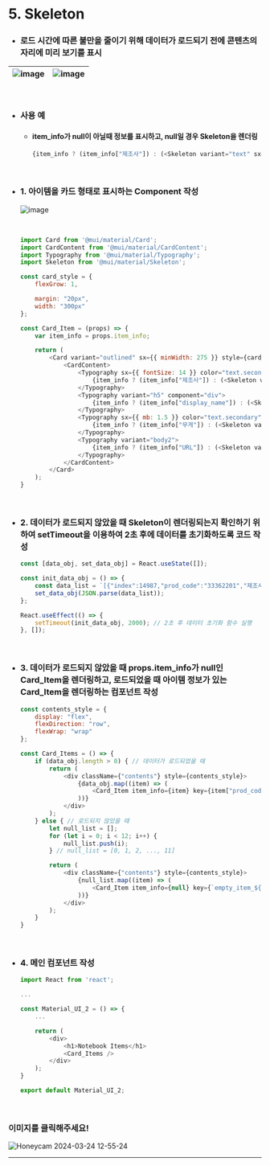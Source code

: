 # 5. Skeleton

- ### 로드 시간에 따른 불만을 줄이기 위해 데이터가 로드되기 전에 콘텐츠의 자리에 미리 보기를 표시

<p align="center">

![image](https://github.com/Project-Division/about_react/assets/68108664/e5eceff2-04c3-4146-8050-916cfb1be618) | ![image](https://github.com/Project-Division/about_react/assets/68108664/c6465c81-ae07-4f70-8e9b-5308e3757288)
--- | --- |

</p>

<br>

- ### 사용 예
    - #### item_info가 null이 아닐때 정보를 표시하고, null일 경우 Skeleton을 렌더링
        ```javascript
        {item_info ? (item_info["제조사"]) : (<Skeleton variant="text" sx={{ fontSize: "14px" }} />)}
        ```

<br>

- ### 1. 아이템을 카드 형태로 표시하는 Component 작성

    ![image](https://github.com/Project-Division/about_react/assets/68108664/b0bbd4ce-0019-4217-9efd-8bdd0e8eee8f)

    <br>

    ```javascript
    import Card from '@mui/material/Card';
    import CardContent from '@mui/material/CardContent';
    import Typography from '@mui/material/Typography';
    import Skeleton from '@mui/material/Skeleton';

    const card_style = {
        flexGrow: 1,

        margin: "20px",
        width: "300px"
    };

    const Card_Item = (props) => {
        var item_info = props.item_info;

        return (
            <Card variant="outlined" sx={{ minWidth: 275 }} style={card_style}>
                <CardContent>
                    <Typography sx={{ fontSize: 14 }} color="text.secondary" gutterBottom>
                        {item_info ? (item_info["제조사"]) : (<Skeleton variant="text" sx={{ fontSize: "14px" }} />)}
                    </Typography>
                    <Typography variant="h5" component="div">
                        {item_info ? (item_info["display_name"]) : (<Skeleton variant="text" sx={{ fontSize: "24px" }} />)}
                    </Typography>
                    <Typography sx={{ mb: 1.5 }} color="text.secondary">
                        {item_info ? (item_info["무게"]) : (<Skeleton variant="text" sx={{ fontSize: "16px" }} />)}
                    </Typography>
                    <Typography variant="body2">
                        {item_info ? (item_info["URL"]) : (<Skeleton variant="text" sx={{ fontSize: "14px" }} />)}
                    </Typography>
                </CardContent>
            </Card>
        );
    }
    ```

<br>

- ### 2. 데이터가 로드되지 않았을 때 Skeleton이 렌더링되는지 확인하기 위하여 setTimeout을 이용하여 2초 후에 데이터를 초기화하도록 코드 작성

    ```javascript
    const [data_obj, set_data_obj] = React.useState([]);

    const init_data_obj = () => {
        const data_list = `[{"index":14987,"prod_code":"33362201","제조사":"삼성전자","이름":"갤럭시북4 프로 NT940XGK-KP71S (SSD 512GB)","모델명":"NT940XGK-KP71S","운영체제":"윈도우11홈","인치":"35.6cm(14인치)","해상도":"2880x1800(WQXGA+)","최대밝기":"400nit","주사율":"120Hz","CPU 제조사":"인텔","CPU 세대":"코어 울트라7","CPU 명":"155H (4.8GHz)","CPU 코어 수":"16코어(6P+8E+2LE)","램 규격":"LPDDR5x(온보드)","램 용량":"32GB","램 교체 가능 여부":"불가능","GPU 타입":"내장그래픽","GPU 명":"Arc","GPU TGP":"","GPU VRAM":"","저장장치 인터페이스":"M.2(NVMe)","저장장치 용량":"512GB","저장장치 슬롯 수":"2개","무선랜":"802.11ax(Wi-Fi 6E)","유선랜":"","웹캠":"O","배터리 용량":"63Wh","어댑터":"65W","충전단자":"타입C","두께":"11.6mm","무게":"1.23kg","색상":"실버","HDMI":"HDMI 2.1","D-SUB":"","Mini DP":"","썬더볼트3":"","썬더볼트4":"2개(USB-C겸용)","USB-A":"1개","메모리카드":"O","지문인식":"O","전용 펜":"","PD충전":"O","URL":"https://prod.danawa.com/info/?pcode=33362201&amp;cate=112758","display_name":"갤럭시북4 프로 NT940XGK-KP71S"}, ... }]`;
        set_data_obj(JSON.parse(data_list));
    };

    React.useEffect(() => {
        setTimeout(init_data_obj, 2000); // 2초 후 데이터 초기화 함수 실행
    }, []);
    ```

<br>

- ### 3. 데이터가 로드되지 않았을 때 props.item_info가 null인 Card_Item을 렌더링하고, 로드되었을 때 아이템 정보가 있는 Card_Item을 렌더링하는 컴포넌트 작성

    ```javascript
    const contents_style = {
        display: "flex",
        flexDirection: "row",
        flexWrap: "wrap"
    };

    const Card_Items = () => {
        if (data_obj.length > 0) { // 데이터가 로드되었을 때
            return (
                <div className={"contents"} style={contents_style}>
                    {data_obj.map((item) => (
                        <Card_Item item_info={item} key={item["prod_code"]}/> <!--- item_info 파라미터로 현재 아이템 정보 사용 --->
                    ))}
                </div>
            );
        } else { // 로드되지 않았을 때
            let null_list = [];
            for (let i = 0; i < 12; i++) {
                null_list.push(i);
            } // null_list = [0, 1, 2, ..., 11]

            return (
                <div className={"contents"} style={contents_style}>
                    {null_list.map((item) => (
                        <Card_Item item_info={null} key={`empty_item_${item}`}/> <!--- item_info가 null인 Card_Item 렌더링 --->
                    ))}
                </div>
            );
        }
    }
    ```

<br>

- ### 4. 메인 컴포넌트 작성

    ```javascript
    import React from 'react';

    ...

    const Material_UI_2 = () => {
        ...

        return (
            <div>
                <h1>Notebook Items</h1>
                <Card_Items />
            </div>
        );
    }

    export default Material_UI_2;
    ```

<br>

### 이미지를 클릭해주세요!
![Honeycam 2024-03-24 12-55-24](https://github.com/Project-Division/about_react/assets/68108664/dd202979-68ea-4f5d-be64-886949c75a15)

---
<br><br>

